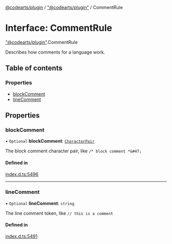 [@codearts/plugin](../README.md) / ["@codearts/plugin"](../modules/_codearts_plugin_.md) / CommentRule

# Interface: CommentRule

["@codearts/plugin"](../modules/_codearts_plugin_.md).CommentRule

Describes how comments for a language work.

## Table of contents

### Properties

- [blockComment](codearts_plugin_.CommentRule.md#blockcomment)
- [lineComment](codearts_plugin_.CommentRule.md#linecomment)

## Properties

### blockComment

• `Optional` **blockComment**: [`CharacterPair`](../modules/_codearts_plugin_.md#characterpair)

The block comment character pair, like `/* block comment *&#47;`

#### Defined in

[index.d.ts:5496](https://github.com/xyz-fish/cloudide-plugin-api/blob/9927cd6/index.d.ts#L5496)

___

### lineComment

• `Optional` **lineComment**: `string`

The line comment token, like `// this is a comment`

#### Defined in

[index.d.ts:5491](https://github.com/xyz-fish/cloudide-plugin-api/blob/9927cd6/index.d.ts#L5491)
